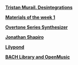 **[Tristan Murail. Desintegrations](murail/murail.md)**

**[Materials of the week 1](week_1/week_1.md)**

**[Overtone Series Synthesizer](overtone_series/overtones.md)**

**[Jonathan Shapiro](Shapiro/shapiro.md)**

**[Lilypond](lilypond/lilypond.md)**

**[BACH Library and OpenMusic](bachom/bachom.md)**